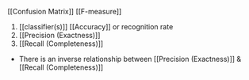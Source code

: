 [[Confusion Matrix]]
[[F-measure]]

1. [[classifier(s)]] [[Accuracy]] or recognition rate
2. [[Precision (Exactness)]]
3. [[Recall (Completeness)]]
- There is an inverse relationship between [[Precision (Exactness)]] & [[Recall (Completeness)]]